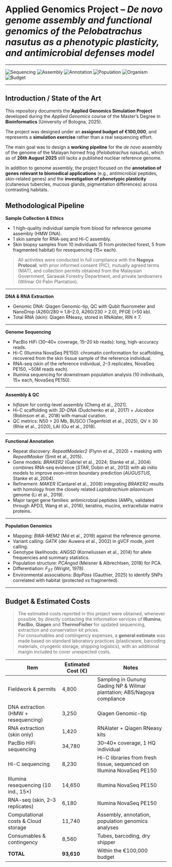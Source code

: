 # Applied Genomics Project – *De novo genome assembly and functional genomics of the Pelobatrachus nasutus as a phenotypic plasticity, and antimicrobial defenses model*


---

![Sequencing](https://img.shields.io/badge/Sequencing-PacBio_HiFi-blue?style=flat-square)
![Assembly](https://img.shields.io/badge/Assembly-3D--DNA+Juicebox+hifiasm-green?style=flat-square)
![Annotation](https://img.shields.io/badge/Annotation-RepeatModeler2+RepeatMasker+BRAKER2_(AUGUSTUS+STAR)+MAKER-orange?style=flat-square)
![Population](https://img.shields.io/badge/Population_Analysis-BWA--MEM2+GATK+ANGSD-yellowgreen?style=flat-square)
![Organism](https://img.shields.io/badge/Organism-Pelobatrachus_nasutus-teal?style=flat-square)
![Budget](https://img.shields.io/badge/Budget-100000€-brightgreen?style=flat-square)

---
## Introduction / State of the Art

This repository documents the **Applied Genomics Simulation Project** developed during the *Applied Genomics* course of the Master’s Degree in **Bioinformatics** (University of Bologna, 2025).  

The project was designed under an **assigned budget of €100,000**, and represents a **simulation exercise** rather than a real sequencing effort.  

The main goal was to design a **working pipeline** for the *de novo* assembly of the genome of the Malayan horned frog (*Pelobatrachus nasutus*), which as of **26th August 2025** still lacks a published nuclear reference genome.  

In addition to genome assembly, the project focused on the **annotation of genes relevant to biomedical applications** (e.g., antimicrobial peptides, skin-related genes) and the **investigation of phenotypic plasticity** (cutaneous tubercles, mucous glands, pigmentation differences) across contrasting habitats.  
## Methodological Pipeline

**Sample Collection & Ethics**  
- 1 high-quality individual sample from blood for reference genome assembly (HMW DNA).  
- 1 skin sample for RNA-seq and Hi-C assembly.  
- Skin biopsy samples from 10 individuals (5 from protected forest, 5 from fragmented habitat) for resequencing (15× each).  

> All activities were conducted in full compliance with the **Nagoya Protocol**, with prior informed consent (PIC), mutually agreed terms (MAT), and collection permits obtained from the Malaysian Government, Sarawak Forestry Department, and private landowners (Wilmar Oil Palm Plantation).
---

**DNA & RNA Extraction**  
- Genomic DNA: Qiagen Genomic-tip, QC with Qubit fluorometer and NanoDrop (A260/280 ≈ 1.8–2.0, A260/230 > 2.0), PFGE (>50 kb).  
- Total RNA (skin): Qiagen RNeasy, stored in RNAlater, RIN ≥ 7.  

---

**Genome Sequencing**  
- PacBio HiFi (30–40× coverage, 15–20 kb reads): long, high-accuracy reads.  
- Hi-C (Illumina NovaSeq PE150): chromatin conformation for scaffolding, recovered from the skin tissue sample of the reference individual.  
- RNA-seq (skin of the reference individual, 2–3 replicates, NovaSeq PE150, ~50M reads each).  
- Illumina sequencing for downstream population analysis (10 individuals, 15× each, NovaSeq PE150).  

---

**Assembly & QC**  
- *hifiasm* for contig-level assembly (Cheng et al., 2021).  
- Hi-C scaffolding with *3D-DNA* (Dudchenko et al., 2017) + *Juicebox* (Robinson et al., 2018) with manual curation.  
- QC metrics: N50 > 20 Mb, BUSCO (Tegenfeldt et al., 2025), QV ≥ 30 (Rhie et al., 2020), LAI (Ou et al., 2018).  

---

**Functional Annotation**  
- Repeat discovery: *RepeatModeler2* (Flynn et al., 2020) + masking with *RepeatMasker* (Smit et al., 2015).  
- Gene models: *BRAKER2* (Gabriel et al., 2024; Stanke et al., 2004) combines RNA-seq evidence (*STAR*, Dobin et al., 2013) with ab initio models to improve exon–intron boundary prediction (*AUGUSTUS*, Stanke et al.,2004).  
- Refinement: *MAKER* (Cantarel et al., 2008) integrating *BRAKER2* results with homology from the closely related *Leptobrachium ailaonicum* genome (Li et al., 2019).  
- Major target gene families: antimicrobial peptides (AMPs, validated through APD3, Wang et al., 2016), keratins, mucins, extracellular matrix proteins.  

---

**Population Genomics**  
- Mapping: *BWA-MEM2* (Md et al., 2019) against the reference genome.  
- Variant calling: *GATK* (der Auwera et al., 2002) in gVCF mode, joint calling.  
- Genotype likelihoods: *ANGSD* (Korneliussen et al., 2014) for allele frequencies and summary statistics.  
- Population structure: *PCAngsd* (Meisner & Albrechtsen, 2018) for PCA.  
- Differentiation: $F_{ST}$ (Wright, 1978).  
- Environmental associations: *BayPass* (Gauthier, 2025) to identify SNPs correlated with habitat (protected vs fragmented).  

---

## Budget & Estimated Costs
> The estimated costs reported in this project were obtained, whenever possible, by directly contacting the information services of **Illumina**, **PacBio**, **Qiagen** and **ThermoFisher** for updated sequencing, extraction and conservation kit prices.  
> For consumables and contingency expenses, a **general estimate** was made based on standard laboratory practices (plasticware, barcoding materials, cryogenic storage, shipping logistics), with an additional margin included to cover unexpected costs.


| **Item**                               | **Estimated Cost (€)** | **Notes** |
|----------------------------------------|------------------------|-----------|
| Fieldwork & permits                    | 4,800                  | Sampling in Gunung Gading NP & Wilmar plantation; ABS/Nagoya compliance |
| DNA extraction (HMW + resequencing)    | 3,250                  | Qiagen Genomic-tip |
| RNA extraction (skin only)             | 1,420                  | RNAlater + Qiagen RNeasy kits |
| PacBio HiFi sequencing                 | 34,780                 | 30–40× coverage, 1 HQ individual |
| Hi-C sequencing                        | 8,230                  | Hi-C libraries from fresh tissue, sequenced on Illumina NovaSeq PE150 |
| Illumina resequencing (10 ind., 15×)   | 14,650                 | Illumina NovaSeq PE150 |
| RNA-seq (skin, 2–3 replicates)         | 6,180                  | Illumina NovaSeq PE150 |
| Computational costs & Cloud storage    | 11,740                 | Assembly, annotation, population genomics analyses |
| Consumables & contingency              | 8,560                  | Tubes, barcoding, dry shipper |
| **TOTAL**                              | **93,610**             | Within the €100,000 budget |

